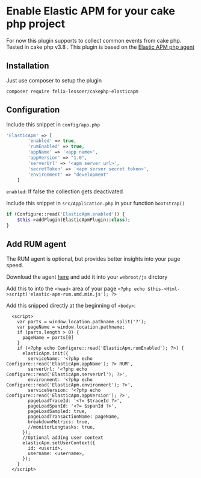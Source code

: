 # Enable Elastic APM for your cake php project

For now this plugin supports to collect common events from cake php. Tested in cake php v3.8 .
This plugin is based on the [Elastic APM php agent](https://github.com/philkra/elastic-apm-php-agent)

## Installation

Just use composer to setup the plugin
```
composer require felix-lessoer/cakephp-elasticapm
```

## Configuration
Include this snippet in `config/app.php`

```php
'ElasticApm' => [
        'enabled' => true,
        'rumEnabled' => true,
        'appName' => '<app name>',
        'appVersion' => "1.0",
        'serverUrl' => '<apm server url>',
        'secretToken' => '<apm server secret token>',
        'environment' => "development"
    ]
```
`enabled`: If false the collection gets deactivated

Include this snippet in `src/Application.php` in your function `bootstrap()`

```php
if (Configure::read('ElasticApm.enabled')) {
    $this->addPlugin(ElasticApmPlugin::class);
}
```

## Add RUM agent
The RUM agent is optional, but provides better insights into your page speed.

Download the agent [here](https://github.com/elastic/apm-agent-rum-js/releases) and add it into your `webroot/js` dirctory

Add this to into the `<head>` area of your page
`<?php echo $this->Html->script('elastic-apm-rum.umd.min.js'); ?>`

Add this snipped directly at the beginning of `<body>`:
```
  <script>
    var parts = window.location.pathname.split('?');
    var pageName = window.location.pathname;
    if (parts.length > 0) {
      pageName = parts[0]
    }
    if (<?php echo Configure::read('ElasticApm.rumEnabled'); ?>) {
      elasticApm.init({
        serviceName: '<?php echo Configure::read('ElasticApm.appName'); ?> RUM',
        serverUrl: '<?php echo Configure::read('ElasticApm.serverUrl'); ?>',
        environment: '<?php echo Configure::read('ElasticApm.environment'); ?>',
        serviceVersion: '<?php echo Configure::read('ElasticApm.appVersion'); ?>',
        pageLoadTraceId: '<?= $traceId ?>',
        pageLoadSpanId: '<?= $spanId ?>',
        pageLoadSampled: true,
        pageLoadTransactionName: pageName,
        breakdownMetrics: true,
        //monitorLongtasks: true,
      });
      //Optional adding user context
      elasticApm.setUserContext({
        id: <userid>,
        username: <username>,
      });
    }
  </script>
```
